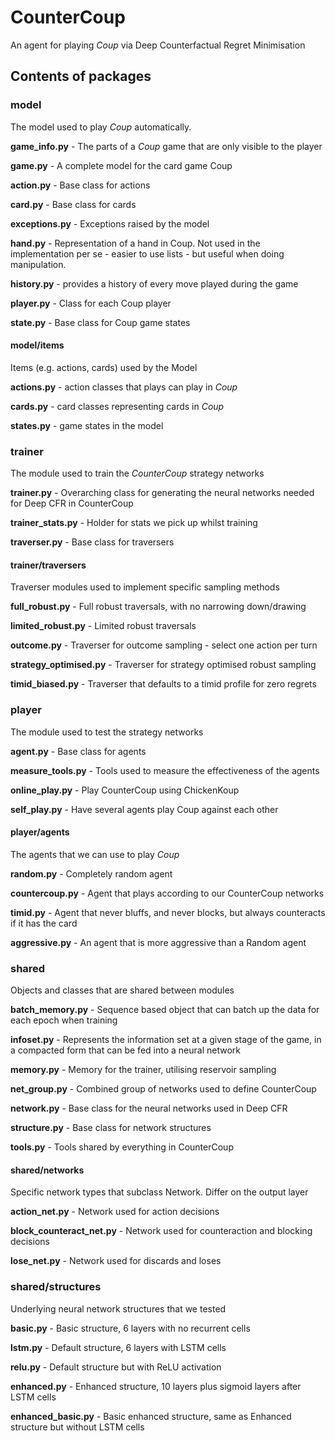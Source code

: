 # CounterCoup
An agent for playing _Coup_ via Deep Counterfactual Regret Minimisation

## Contents of packages

### model

The model used to play _Coup_ automatically.

**game_info.py** - The parts of a _Coup_ game that are only visible to the player

**game.py** - A complete model for the card game Coup

**action.py** - Base class for actions

**card.py** - Base class for cards

**exceptions.py** - Exceptions raised by the model

**hand.py** - Representation of a hand in Coup. Not used in the implementation per se - easier to use lists - but useful when doing manipulation.

**history.py** - provides a history of every move played during the game

**player.py** - Class for each Coup player

**state.py** - Base class for Coup game states

#### model/items

Items (e.g. actions, cards) used by the Model

**actions.py** - action classes that plays can play in _Coup_

**cards.py** - card classes representing cards in _Coup_

**states.py** - game states in the model

### trainer

The module used to train the _CounterCoup_ strategy networks

**trainer.py** - Overarching class for generating the neural networks needed for Deep CFR in CounterCoup

**trainer_stats.py** - Holder for stats we pick up whilst training

**traverser.py** - Base class for traversers

#### trainer/traversers

Traverser modules used to implement specific sampling methods

**full_robust.py** - Full robust traversals, with no narrowing down/drawing

**limited_robust.py** - Limited robust traversals

**outcome.py** - Traverser for outcome sampling - select one action per turn

**strategy_optimised.py** - Traverser for strategy optimised robust sampling

**timid_biased.py** - Traverser that defaults to a timid profile for zero regrets

### player

The module used to test the strategy networks

**agent.py** - Base class for agents

**measure_tools.py** - Tools used to measure the effectiveness of the agents

**online_play.py** - Play CounterCoup using ChickenKoup

**self_play.py** - Have several agents play Coup against each other

#### player/agents

The agents that we can use to play _Coup_

**random.py** - Completely random agent

**countercoup.py** - Agent that plays according to our CounterCoup networks

**timid.py** - Agent that never bluffs, and never blocks, but always counteracts if it has the card

**aggressive.py** - An agent that is more aggressive than a Random agent

### shared

Objects and classes that are shared between modules

**batch_memory.py** - Sequence based object that can batch up the data for each epoch when training

**infoset.py** - Represents the information set at a given stage of the game, in a compacted form that can be fed into a neural network

**memory.py** - Memory for the trainer, utilising reservoir sampling

**net_group.py** - Combined group of networks used to define CounterCoup

**network.py** - Base class for the neural networks used in Deep CFR

**structure.py** - Base class for network structures

**tools.py** - Tools shared by everything in CounterCoup

#### shared/networks

Specific network types that subclass Network. Differ on the output layer

**action_net.py** - Network used for action decisions

**block_counteract_net.py** - Network used for counteraction and blocking decisions

**lose_net.py** - Network used for discards and loses

### shared/structures

Underlying neural network structures that we tested

**basic.py** - Basic structure, 6 layers with no recurrent cells

**lstm.py** - Default structure, 6 layers with LSTM cells

**relu.py** - Default structure but with ReLU activation

**enhanced.py** - Enhanced structure, 10 layers plus sigmoid layers after LSTM cells

**enhanced_basic.py** - Basic enhanced structure, same as Enhanced structure but without LSTM cells